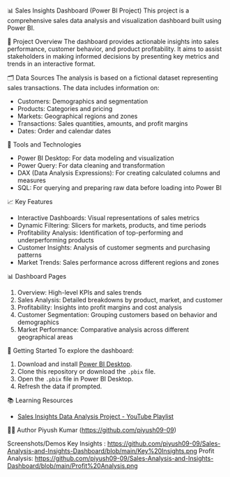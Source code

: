  📊 Sales Insights Dashboard (Power BI Project)
This project is a comprehensive sales data analysis and visualization dashboard built using Power BI. 

 🧾 Project Overview
The dashboard provides actionable insights into sales performance, customer behavior, and product profitability. It aims to assist stakeholders in making informed decisions by presenting key metrics and trends in an interactive format.

 🗂️ Data Sources
The analysis is based on a fictional dataset representing sales transactions. The data includes information on:
- Customers: Demographics and segmentation
- Products: Categories and pricing
- Markets: Geographical regions and zones
- Transactions: Sales quantities, amounts, and profit margins
- Dates: Order and calendar dates

 🔧 Tools and Technologies
- Power BI Desktop: For data modeling and visualization
- Power Query: For data cleaning and transformation
- DAX (Data Analysis Expressions): For creating calculated columns and measures
- SQL: For querying and preparing raw data before loading into Power BI

 📈 Key Features
- Interactive Dashboards: Visual representations of sales metrics
- Dynamic Filtering: Slicers for markets, products, and time periods
- Profitability Analysis: Identification of top-performing and underperforming products
- Customer Insights: Analysis of customer segments and purchasing patterns
- Market Trends: Sales performance across different regions and zones


 📊 Dashboard Pages
1. Overview: High-level KPIs and sales trends
2. Sales Analysis: Detailed breakdowns by product, market, and customer
3. Profitability: Insights into profit margins and cost analysis
4. Customer Segmentation: Grouping customers based on behavior and demographics
5. Market Performance: Comparative analysis across different geographical areas

 🚀 Getting Started
To explore the dashboard:
1. Download and install [Power BI Desktop](https://powerbi.microsoft.com/desktop/).
2. Clone this repository or download the `.pbix` file.
3. Open the `.pbix` file in Power BI Desktop.
4. Refresh the data if prompted.

 📚 Learning Resources
- [Sales Insights Data Analysis Project - YouTube Playlist](https://www.youtube.com/playlist?list=PLeo1K3hjS3uva8pk1FI3iK9kCOKQdz1I9)

 🧑‍💻 Author
Piyush Kumar
(https://github.com/piyush09-09)

Screenshots/Demos
Key Insights : https://github.com/piyush09-09/Sales-Analysis-and-Insights-Dashboard/blob/main/Key%20Insights.png
Profit Analysis: https://github.com/piyush09-09/Sales-Analysis-and-Insights-Dashboard/blob/main/Profit%20Analysis.png
